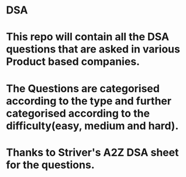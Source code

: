 # DSA
# This repo will contain all the DSA questions that are asked in various Product based companies.
# The Questions are categorised according to the type and further categorised according to the difficulty(easy, medium and hard).
# Thanks to Striver's A2Z DSA sheet for the questions.
